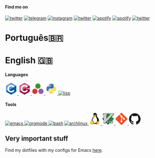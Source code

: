 <!-- icon -->
<link rel="icon" type="imagem/png" href="/assets/pic.jpg" />

<h4 align="left"> Find me on </h4>
<p align="left">
 <a href="https://twitter.com/jefter66" target="_blank"><img src="https://upload.wikimedia.org/wikipedia/pt/thumb/3/3d/Twitter_logo_2012.svg/1200px-Twitter_logo_2012.svg.png" alt="twitter"   height="35px" align="center" /></a>
 <a href="https://t.me/jefter66" target="_blank"><img src="https://upload.wikimedia.org/wikipedia/commons/8/82/Telegram_logo.svg" alt="telegram"   height="35px" align="center" /></a>
 <a href="" target="_blank"><img src="https://upload.wikimedia.org/wikipedia/commons/thumb/e/e7/Instagram_logo_2016.svg/132px-Instagram_logo_2016.svg.png" alt="instagram"   height="35px" align="center" /></a>
 <a href="mailto:jefterrsantiago@gmail.com" target="_blank"><img src="https://upload.wikimedia.org/wikipedia/commons/thumb/7/7e/Gmail_icon_%282020%29.svg/1280px-Gmail_icon_%282020%29.svg.png" alt="twitter"   height="35px" align="center" /></a>
 <a href="https://open.spotify.com/user/31hzlmg32d7nvm2p56lkzt3qu2oe?si=Ee39x1T9ReOFaXsSHimUOQ" target="_blank"><img src="https://upload.wikimedia.org/wikipedia/commons/7/75/Spotify_icon.png" alt="spotify"   height="35px" align="center" /></a>
 <a href="https://www.last.fm/user/jefter66" target="_blank"><img src="https://upload.wikimedia.org/wikipedia/commons/thumb/c/c4/Lastfm.svg/1200px-Lastfm.svg.png" alt="spotify"   height="35px" align="center" /></a>
 <a href="https://www.youtube.com/channel/UCIxDbTCRe6DlX3rsJhMgdAA" target="_blank"><img src="https://upload.wikimedia.org/wikipedia/commons/thumb/4/4f/YouTube_social_white_squircle.svg/512px-YouTube_social_white_squircle.svg.png" alt="twitter"   height="35px" align="center" /></a>
</p>


# Português🇧🇷

# English 🇬🇧

<!-- ## About me
## Education
## Projects (?)
-->

<!--
 [![Spotify](https://github-spotify.d10g3n3s.vercel.app/api/spotify)](https://open.spotify.com/user/31hzlmg32d7nvm2p56lkzt3qu2oe?si=Ee39x1T9ReOFaXsSHimUOQ)
-->
<p align="left">
<h4 align="left">Languages</h4>
   <a href="https://www.cprogramming.com/" target="_blank"> <img src="https://raw.githubusercontent.com/devicons/devicon/master/icons/c/c-original.svg" alt="c" width="40" height="40"/> </a>
   <a href="https://www.w3schools.com/cpp/" target="_blank"> <img src="https://raw.githubusercontent.com/devicons/devicon/master/icons/cplusplus/cplusplus-original.svg" alt="cplusplus" width="40" height="40"/> </a>
   <a href="https://julialang.org/" target="_blank"> <img src="https://raw.githubusercontent.com/JuliaLang/julia-logo-graphics/master/images/julia-dots.svg" alt="julia" width="40" height="40"/> </a>
   <a href="https://www.python.org" target="_blank"> <img src="https://raw.githubusercontent.com/devicons/devicon/master/icons/python/python-original.svg" alt="python" width="40" height="40"/> </a>
   <a href="https://common-lisp.net/" target="_blank"> <img src="https://upload.wikimedia.org/wikipedia/commons/thumb/4/48/Lisp_logo.svg/1200px-Lisp_logo.svg.png" alt="lisp" width="40" height="40"/> </a>
 </p>
<p align="left">
<h4 align="left">Tools</h4>
    <a href="https://www.gnu.org/software/emacs/" target="_blank"> <img src="https://upload.wikimedia.org/wikipedia/commons/thumb/0/08/EmacsIcon.svg/1024px-EmacsIcon.svg.png" alt="emacs" width="40" height="40"/> </a>
    <a href="https://orgmode.org/" target="_blank"> <img src="https://upload.wikimedia.org/wikipedia/commons/thumb/a/a6/Org-mode-unicorn.svg/707px-Org-mode-unicorn.svg.png" alt="orgmode" width="40" height="40"/> </a>
    <a href="https://www.bash.com/" target="_blank"> <img src="https://bashlogo.com/img/symbol/svg/full_colored_dark.svg" alt="bash" width="40" height="40"/></a>
    <a href="https://archlinux.org/" target="_blank"> <img src="https://upload.wikimedia.org/wikipedia/commons/thumb/a/a5/Archlinux-icon-crystal-64.svg/1200px-Archlinux-icon-crystal-64.svg.png" alt="archlinux" width="40" height="40"/> </a>
    <a href="https://www.linux.org/" target="_blank"> <img src="https://raw.githubusercontent.com/devicons/devicon/master/icons/linux/linux-original.svg" alt="linux" width="40" height="40"/> </a>
    <a href="https://www.vim.org/" target="_blank"> <img src="https://raw.githubusercontent.com/devicons/devicon/master/icons/vim/vim-original.svg" alt="vim" width="40" height="40"/> </a>
    <a href="https://git-scm.com/" target="_blank"> <img src="https://raw.githubusercontent.com/devicons/devicon/master/icons/git/git-original.svg" alt="git" width="40" height="40"/> </a>
    <a href="https://github.com/" target="_blank"> <img src="https://raw.githubusercontent.com/devicons/devicon/master/icons/github/github-original.svg" alt="github" width="40" height="40"/> </a>
 </p>

## Very important stuff
Find my dotfiles with my configs for Emacs [here](https://github.com/jefter66/dotfiles.git).
